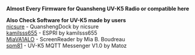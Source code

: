**Almost Every Firmware for Quansheng UV-K5 Radio or compatible here**

**Also Check Software for UV-K5 made by users**<br>
[nicsure](https://github.com/nicsure/QuanshengDock) - QuanshengDock by nicsure<br>
[kamilsss655](https://github.com/kamilsss655/ESPRI) - ESPRI by kamilsss655<br>
[MiaVA1ALO](https://github.com/MiaVA1ALO/Quansheng-UVK5) - ScreenReader by Mia B. Boudreau<br>
[spm81](https://github.com/spm81/Quansheng_UV-K5/tree/main/Arduino%20Codes) - UV-K5 MQTT Messenger V1.0 by Matoz
